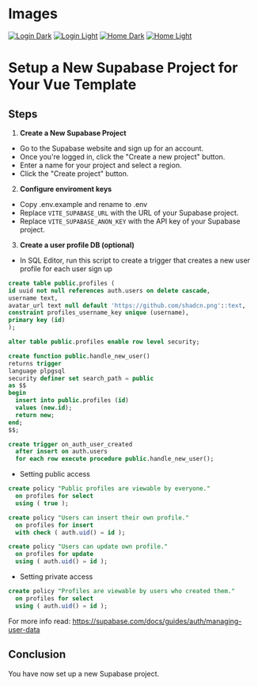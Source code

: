 # Images

[![Login Dark](https://i.ibb.co/JBk8dKG/login-dark.jpg)](https://i.ibb.co/JBk8dKG/login-dark.jpg)
[![Login Light](https://i.ibb.co/T1yqYdm/login-light.jpg)](https://i.ibb.co/T1yqYdm/login-light.jpg)
[![Home Dark](https://i.ibb.co/8N1cF1g/home-dark.jpg)](https://i.ibb.co/8N1cF1g/home-dark.jpg)
[![Home Light](https://i.ibb.co/7SvnPLW/home-light.jpg)](https://i.ibb.co/7SvnPLW/home-light.jpg)

# Setup a New Supabase Project for Your Vue Template

## Steps

1. **Create a New Supabase Project**

- Go to the Supabase website and sign up for an account.
- Once you're logged in, click the "Create a new project" button.
- Enter a name for your project and select a region.
- Click the "Create project" button.

2. **Configure enviroment keys**

- Copy .env.example and rename to .env
- Replace `VITE_SUPABASE_URL` with the URL of your Supabase project.
- Replace `VITE_SUPABASE_ANON_KEY` with the API key of your Supabase project.

3. **Create a user profile DB (optional)**

- In SQL Editor, run this script to create a trigger that creates a new user profile for each user sign up

```sql
create table public.profiles (
id uuid not null references auth.users on delete cascade,
username text,
avatar_url text null default 'https://github.com/shadcn.png'::text,
constraint profiles_username_key unique (username),
primary key (id)
);

alter table public.profiles enable row level security;

create function public.handle_new_user()
returns trigger
language plpgsql
security definer set search_path = public
as $$
begin
  insert into public.profiles (id)
  values (new.id);
  return new;
end;
$$;

create trigger on_auth_user_created
  after insert on auth.users
  for each row execute procedure public.handle_new_user();
```

- Setting public access

```sql
create policy "Public profiles are viewable by everyone."
  on profiles for select
  using ( true );

create policy "Users can insert their own profile."
  on profiles for insert
  with check ( auth.uid() = id );

create policy "Users can update own profile."
  on profiles for update
  using ( auth.uid() = id );
```

- Setting private access

```sql
create policy "Profiles are viewable by users who created them."
  on profiles for select
  using ( auth.uid() = id );
```

For more info read: https://supabase.com/docs/guides/auth/managing-user-data

## Conclusion

You have now set up a new Supabase project.

